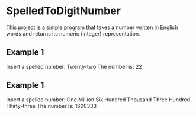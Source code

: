 # SpelledToDigitNumber

This project is a simple program that takes a number written in English words and returns its numeric (integer) representation.

## Example 1

Insert a spelled number: Twenty-two
The number is: 22

## Example 1

Insert a spelled number: One Million Six Hundred Thousand Three Hundred Thirty-three
The number is: 1600333